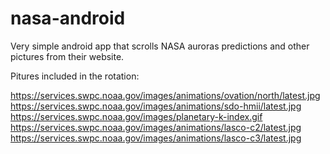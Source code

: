 # nasa-android

Very simple android app that scrolls NASA auroras predictions and other pictures from their website.

Pitures included in the rotation:

https://services.swpc.noaa.gov/images/animations/ovation/north/latest.jpg
https://services.swpc.noaa.gov/images/animations/sdo-hmii/latest.jpg
https://services.swpc.noaa.gov/images/planetary-k-index.gif
https://services.swpc.noaa.gov/images/animations/lasco-c2/latest.jpg
https://services.swpc.noaa.gov/images/animations/lasco-c3/latest.jpg
